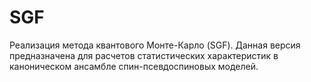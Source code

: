# SGF
Реализация метода квантового Монте-Карло (SGF). Данная версия предназначена для расчетов статистических характеристик в каноническом ансамбле спин-псевдоспиновых моделей.
